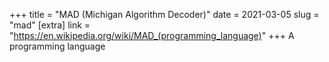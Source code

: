 +++
title = "MAD (Michigan Algorithm Decoder)"
date = 2021-03-05
slug = "mad"
[extra]
link = "https://en.wikipedia.org/wiki/MAD_(programming_language)"
+++
A programming language

